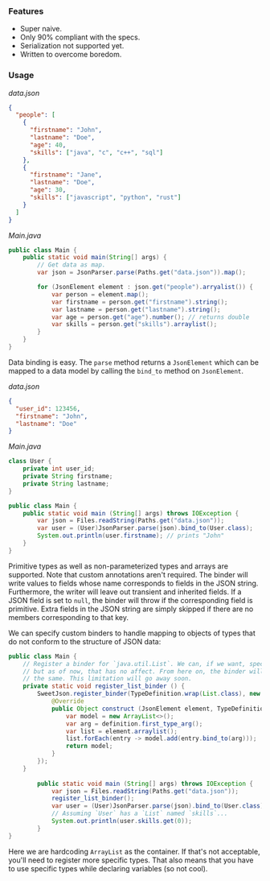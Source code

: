 ### Features
- Super naive.
- Only 90% compliant with the specs.
- Serialization not supported yet.
- Written to overcome boredom.

### Usage
_data.json_
```json
{
  "people": [
    {
      "firstname": "John",
      "lastname": "Doe",
      "age": 40,
      "skills": ["java", "c", "c++", "sql"]
    },
    {
      "firstname": "Jane",
      "lastname": "Doe",
      "age": 30,
      "skills": ["javascript", "python", "rust"]
    }
  ]
}
```

_Main.java_
```java
public class Main {
    public static void main(String[] args) {
        // Get data as map.
        var json = JsonParser.parse(Paths.get("data.json")).map();

        for (JsonElement element : json.get("people").arryalist()) {
            var person = element.map();
            var firstname = person.get("firstname").string();
            var lastname = person.get("lastname").string();
            var age = person.get("age").number(); // returns double
            var skills = person.get("skills").arraylist();
        }
    }
}
```

Data binding is easy. The `parse` method returns a `JsonElement` which can be mapped to a data model by calling
the `bind_to` method on `JsonElement`.

_data.json_
```json
{
  "user_id": 123456,
  "firstname": "John",
  "lastname": "Doe"
}
```

_Main.java_
```java
class User {
    private int user_id;
    private String firstname;
    private String lastname;
}

public class Main {
    public static void main (String[] args) throws IOException {
        var json = Files.readString(Paths.get("data.json"));
        var user = (User)JsonParser.parse(json).bind_to(User.class);
        System.out.println(user.firstname); // prints "John"
    }
}
```

Primitive types as well as non-parameterized types and arrays are supported. Note that custom annotations aren't
required. The binder will write values to fields whose name corresponds to fields in the JSON string. Furthermore, 
the writer will leave out transient and inherited fields. If a JSON field is set to `null`, the binder will throw
if the corresponding field is primitive. Extra fields in the JSON string are simply skipped if there are no members
corresponding to that key.

We can specify custom binders to handle mapping to objects of types that do not conform to the structure of JSON
data:

```java
public class Main {
    // Register a binder for `java.util.List`. We can, if we want, specify type arguments
    // but as of now, that has no affect. From here on, the binder will treat all `List`s
    // the same. This limitation will go away soon.
    private static void register_list_binder () {
        SweetJson.register_binder(TypeDefinition.wrap(List.class), new JsonBinder() {
            @Override
            public Object construct (JsonElement element, TypeDefinition definition) {
                var model = new ArrayList<>();
                var arg = definition.first_type_arg();
                var list = element.arraylist();
                list.forEach(entry -> model.add(entry.bind_to(arg)));
                return model;
            }
        });
    }
    
        public static void main (String[] args) throws IOException {
            var json = Files.readString(Paths.get("data.json"));
            register_list_binder();
            var user = (User)JsonParser.parse(json).bind_to(User.class);
            // Assuming `User` has a `List` named `skills`...
            System.out.println(user.skills.get(0));
        }
}
```
Here we are hardcoding `ArrayList` as the container. If that's not acceptable, you'll need to register more
specific types. That also means that you have to use specific types while declaring variables (so not cool).
